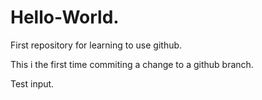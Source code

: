 # Hello-World.
First repository for learning to use github.

This i the first time commiting a change to a github branch.

Test input.
